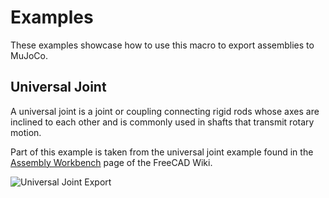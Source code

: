 # Examples

These examples showcase how to use this macro to export assemblies to MuJoCo.

## Universal Joint

A universal joint is a joint or coupling connecting rigid rods whose axes
are inclined to each other and is commonly used in shafts that transmit rotary motion.

Part of this example is taken from the universal joint example found in
the [Assembly Workbench](https://wiki.freecad.org/Assembly_Workbench) page of the FreeCAD Wiki.

![Universal Joint Export](universal_joint/output.gif)
